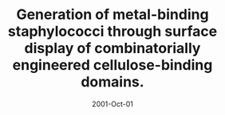---
link: https://pubmed.com/11571172
journal: Applied and environmental microbiology
title: Generation of metal-binding staphylococci through surface display of combinatorially engineered cellulose-binding domains.
date: 2001-Oct-01
authors: Wernérus, H, Lehtiö, J, Teeri, T, Nygren, PA, Ståhl, S
---